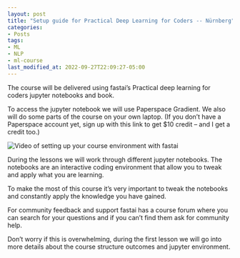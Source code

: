 ```yaml
---
layout: post
title: "Setup guide for Practical Deep Learning for Coders -- Nürnberg"
categories:
- Posts
tags:
- ML
- NLP
- ml-course
last_modified_at: 2022-09-27T22:09:27-05:00
---
```


The course will be delivered using fastai’s Practical deep learning for coders jupyter notebooks and book.

To access the jupyter notebook we will use Paperspace Gradient. We also will do some parts of the course on your own laptop. (If you don’t have a Paperspace account yet, sign up with this link to get $10 credit – and I get a credit too.)

![Video of setting up your course environment with fastai](/assets/bert_mk_model_overview.png)

During the lessons we will work through different jupyter notebooks. The notebooks are an interactive coding environment that allow you to tweak and apply what you are learning.

To make the most of this course it’s very important to tweak the notebooks and constantly apply the knowledge you have gained.

For community feedback and support fastai has a course forum where you can search for your questions and if you can’t find them ask for community help.

Don’t worry if this is overwhelming, during the first lesson we will go into more details about the course structure outcomes and jupyter environment.

